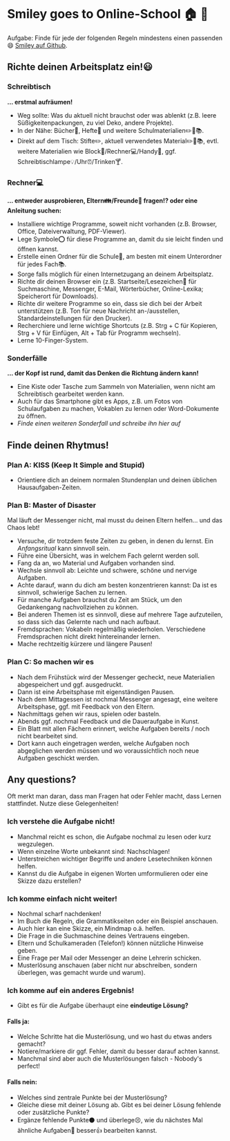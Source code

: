 # Smiley goes to Online-School :house: :school:
 
Aufgabe: Finde für jede der folgenden Regeln mindestens einen passenden :smile: [Smiley auf Github](https://gist.github.com/rxaviers/7360908).

## Richte deinen Arbeitsplatz ein!:smiley:

### Schreibtisch

**... erstmal aufräumen!**

- Weg sollte: Was du aktuell nicht brauchst oder was ablenkt (z.B. leere Süßigkeitenpackungen, zu viel Deko, andere Projekte).
- In der Nähe: Bücher:blue_book:, Hefte:ledger: und weitere Schulmaterialien:pencil2::straight_ruler::books:.
- Direkt auf dem Tisch: Stifte:pencil2:, aktuell verwendetes Material:pencil2::straight_ruler::books:, evtl. weitere Materialien wie Block:notebook_with_decorative_cover:/Rechner:computer:/Handy:calling:, ggf. Schreibtischlampe:bulb:/Uhr:alarm_clock:/Trinken:cocktail:.

### Rechner:computer:

**... entweder ausprobieren, Eltern:family:/Freunde:dancers: fragen:interrobang: oder eine Anleitung suchen:**

- Installiere wichtige Programme, soweit nicht vorhanden (z.B. Browser, Office, Dateiverwaltung, PDF-Viewer).
- Lege Symbole:o: für diese Programme an, damit du sie leicht finden und öffnen kannst.
- Erstelle einen Ordner für die Schule:school:, am besten mit einem Unterordner für jedes Fach:books:.
- Sorge falls möglich für einen Internetzugang an deinem Arbeitsplatz.
- Richte dir deinen Browser ein (z.B. Startseite/Lesezeichen:bookmark: für Suchmaschine, Messenger, E-Mail, Wörterbücher, Online-Lexika; Speicherort für Downloads).
- Richte dir weitere Programme so ein, dass sie dich bei der Arbeit unterstützen (z.B. Ton für neue Nachricht an-/ausstellen, Standardeinstellungen für den Drucker).
- Recherchiere und lerne wichtige Shortcuts (z.B. Strg + C für Kopieren, Strg + V für Einfügen, Alt + Tab für Programm wechseln).
- Lerne 10-Finger-System.

### Sonderfälle

**... der Kopf ist rund, damit das Denken die Richtung ändern kann!**

- Eine Kiste oder Tasche zum Sammeln von Materialien, wenn nicht am Schreibtisch gearbeitet werden kann.
- Auch für das Smartphone gibt es Apps, z.B. um Fotos von Schulaufgaben zu machen, Vokablen zu lernen oder Word-Dokumente zu öffnen.
- *Finde einen weiteren Sonderfall und schreibe ihn hier auf*

## Finde deinen Rhytmus!

### Plan A: KISS (Keep It Simple and Stupid)

- Orientiere dich an deinem normalen Stundenplan und deinen üblichen Hausaufgaben-Zeiten.

### Plan B: Master of Disaster

Mal läuft der Messenger nicht, mal musst du deinen Eltern helfen... und das Chaos lebt!

- Versuche, dir trotzdem feste Zeiten zu geben, in denen du lernst. Ein *Anfangsritual* kann sinnvoll sein.
- Führe eine Übersicht, was in welchem Fach gelernt werden soll.
- Fang da an, wo Material und Aufgaben vorhanden sind.
- Wechsle sinnvoll ab: Leichte und schwere, schöne und nervige Aufgaben.
- Achte darauf, wann du dich am besten konzentrieren kannst: Da ist es sinnvoll, schwierige Sachen zu lernen.
- Für manche Aufgaben brauchst du Zeit am Stück, um den Gedankengang nachvollziehen zu können.
- Bei anderen Themen ist es sinnvoll, diese auf mehrere Tage aufzuteilen, so dass sich das Gelernte nach und nach aufbaut.
- Fremdsprachen: Vokabeln regelmäßig wiederholen. Verschiedene Fremdsprachen nicht direkt hintereinander lernen.
- Mache rechtzeitig kürzere und längere Pausen!

### Plan C: So machen wir es

- Nach dem Frühstück wird der Messenger gecheckt, neue Materialien abgespeichert und ggf. ausgedruckt.
- Dann ist eine Arbeitsphase mit eigenständigen Pausen.
- Nach dem Mittagessen ist nochmal Messenger angesagt, eine weitere Arbeitsphase, ggf. mit Feedback von den Eltern.
- Nachmittags gehen wir raus, spielen oder basteln.
- Abends ggf. nochmal Feedback und die Daueraufgabe in Kunst.
- Ein Blatt mit allen Fächern erinnert, welche Aufgaben bereits / noch nicht bearbeitet sind. 
- Dort kann auch eingetragen werden, welche Aufgaben noch abgeglichen werden müssen und wo voraussichtlich noch neue Aufgaben geschickt werden.

## Any questions?

Oft merkt man daran, dass man Fragen hat oder Fehler macht, dass Lernen stattfindet. Nutze diese Gelegenheiten!

### Ich verstehe die Aufgabe nicht!

- Manchmal reicht es schon, die Aufgabe nochmal zu lesen oder kurz wegzulegen.
- Wenn einzelne Worte unbekannt sind: Nachschlagen!
- Unterstreichen wichtiger Begriffe und andere Lesetechniken können helfen.
- Kannst du die Aufgabe in eigenen Worten umformulieren oder eine Skizze dazu erstellen?

### Ich komme einfach nicht weiter!

- Nochmal scharf nachdenken!
- Im Buch die Regeln, die Grammatikseiten oder ein Beispiel anschauen.
- Auch hier kan eine Skizze, ein Mindmap o.ä. helfen. 
- Die Frage in die Suchmaschine deines Vertrauens eingeben.
- Eltern und Schulkameraden (Telefon!) können nützliche Hinweise geben.
- Eine Frage per Mail oder Messenger an deine Lehrerin schicken.
- Musterlösung anschauen (aber nicht nur abschreiben, sondern überlegen, was gemacht wurde und warum).

### Ich komme auf ein anderes Ergebnis!

- Gibt es für die Aufgabe überhaupt eine **eindeutige Lösung?** 

#### Falls ja:

- Welche Schritte hat die Musterlösung, und wo hast du etwas anders gemacht?
- Notiere/markiere dir ggf. Fehler, damit du besser darauf achten kannst.
- Manchmal sind aber auch die Musterlösungen falsch - Nobody's perfect!

#### Falls nein:

- Welches sind zentrale Punkte bei der Musterlösung?
- Gleiche diese mit deiner Lösung ab. Gibt es bei deiner Lösung fehlende oder zusätzliche Punkte?
- Ergänze fehlende Punkte:black_circle: und überlege:persevere:, wie du nächstes Mal ähnliche Aufgaben:muscle: besser:+1: bearbeiten kannst.
